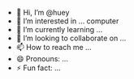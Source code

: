 - 👋 Hi, I’m @huey
- 👀 I’m interested in ... computer
- 🌱 I’m currently learning ...
- 💞️ I’m looking to collaborate on ...
- 📫 How to reach me ...
- 😄 Pronouns: ...
- ⚡ Fun fact: ...

<!---
hayinguy/hayinguy is a ✨ special ✨ repository because its `README.md` (this file) appears on your GitHub profile.
You can click the Preview link to take a look at your changes.
--->
